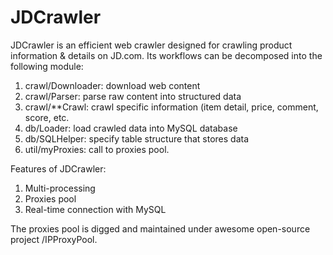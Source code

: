 # JDCrawler

JDCrawler is an efficient web crawler designed for crawling product information & details on JD.com. Its workflows can be decomposed into the following module:
1. crawl/Downloader: download web content
2. crawl/Parser: parse raw content into structured data
3. crawl/**Crawl: crawl specific information (item detail, price, comment, score, etc.
4. db/Loader: load crawled data into MySQL database
5. db/SQLHelper: specify table structure that stores data
6. util/myProxies: call to proxies pool.

Features of JDCrawler:
1. Multi-processing
2. Proxies pool
3. Real-time connection with MySQL

The proxies pool is digged and maintained under awesome open-source project /IPProxyPool.
